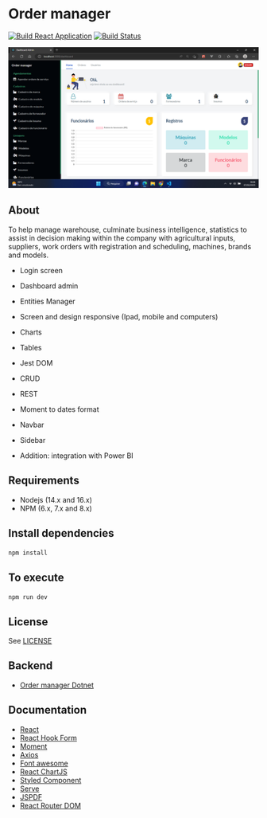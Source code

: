 # Order manager

[![Build React Application](https://github.com/leandrocunha526/ordermanager/actions/workflows/continuous-integration.yml/badge.svg)](https://github.com/leandrocunha526/ordermanager/actions/workflows/continuous-integration.yml)
[![Build Status](https://dev.azure.com/leandrocunha520/ordermanager/_apis/build/status/leandrocunha526.ordermanager?branchName=main)](https://dev.azure.com/leandrocunha520/ordermanager/_build/latest?definitionId=11&branchName=main)

![screenshot](.github/images/screenshot.png)

## About

To help manage warehouse, culminate business intelligence, statistics to assist in decision making within the company with agricultural inputs, suppliers, work orders with registration and scheduling, machines, brands and models.

- Login screen

- Dashboard admin

- Entities Manager

- Screen and design responsive (Ipad, mobile and computers)

- Charts

- Tables

- Jest DOM

- CRUD

- REST

- Moment to dates format

- Navbar

- Sidebar

- Addition: integration with Power BI

## Requirements

- Nodejs (14.x and 16.x)
- NPM (6.x, 7.x and 8.x)

## Install dependencies

`npm install`

## To execute

`npm run dev`

## License

See [LICENSE](LICENSE.md)

## Backend

- [Order manager Dotnet](https://github.com/leandrocunha526/ordermanager-dotnet)

## Documentation

- [React](https://pt-br.reactjs.org/)
- [React Hook Form](https://react-hook-form.com/)
- [Moment](https://momentjs.com/)
- [Axios](https://axios-http.com/docs/intro)
- [Font awesome](https://fontawesome.com/)
- [React ChartJS](https://github.com/reactchartjs/react-chartjs-2)
- [Styled Component](https://styled-components.com/)
- [Serve](https://github.com/vercel/serve)
- [JSPDF](https://github.com/parallax/jsPDF)
- [React Router DOM](https://github.com/ReactTraining/react-router)
